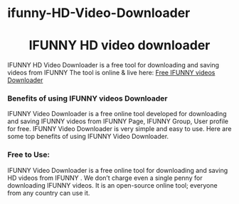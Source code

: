 # ifunny-HD-Video-Downloader
# <div align="center">IFUNNY HD video downloader </div>  
  

IFUNNY HD Video Downloader is a free tool for downloading and saving videos from IFUNNY The tool is online & live here: [Free IFUNNY  videos Downloader](https://hdstockimages.com/ifunny-video-downloader/)  
  


### Benefits of using IFUNNY  videos Downloader  
IFUNNY  Video Downloader is a free online tool developed for downloading and saving IFUNNY  videos from IFUNNY  Page, IFUNNY  Group, User profile for free. IFUNNY  Video Downloader is very simple and easy to use. Here are some top benefits of using IFUNNY  Video Downloader.  
 
 ### Free to Use: 
IFUNNY  Video Downloader is a free online tool for downloading and saving HD videos from IFUNNY . We don’t charge even a single penny for downloading IFUNNY  videos. It is an open-source online tool; everyone from any country can use it. 
<br/>  


  


